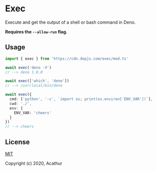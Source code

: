 # Exec

Execute and get the output of a shell or bash command in Deno.

**Requires the `--allow-run` flag.**

## Usage

```ts
import { exec } from 'https://cdn.depjs.com/exec/mod.ts'

await exec('deno -V')
// --> deno 1.0.0

await exec(['which', 'deno'])
// --> /usr/local/bin/deno

await exec({
  cmd: ['python', '-c', `import os; print(os.environ['ENV_VAR'])`],
  cwd: './',
  env: {
    ENV_VAR: 'cheers'
  }
})
// --> cheers
```

## License

[MIT](https://github.com/Acathur/exec/blob/master/LICENSE)

Copyright (c) 2020, Acathur
